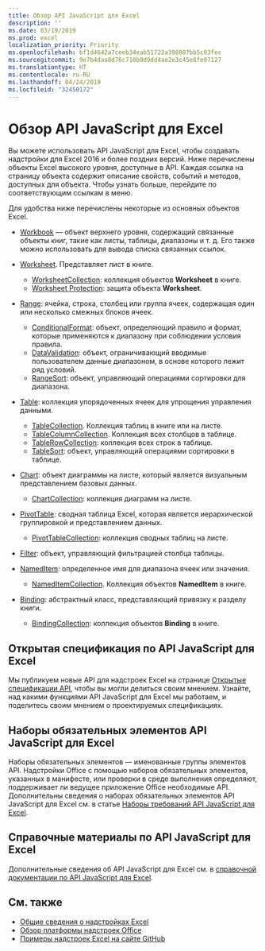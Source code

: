 ```yaml
---
title: Обзор API JavaScript для Excel
description: ''
ms.date: 03/19/2019
ms.prod: excel
localization_priority: Priority
ms.openlocfilehash: bf1d4642a7ceeb34eab51722a398887bb5c03fec
ms.sourcegitcommit: 9e7b4daa8d76c710b9d9dd4ae2e3c45e8fe07127
ms.translationtype: HT
ms.contentlocale: ru-RU
ms.lasthandoff: 04/24/2019
ms.locfileid: "32450172"
---
```

# <a name="excel-javascript-api-overview"></a>Обзор API JavaScript для Excel

Вы можете использовать API JavaScript для Excel, чтобы создавать надстройки для Excel 2016 и более поздних версий. Ниже перечислены объекты Excel высокого уровня, доступные в API. Каждая ссылка на страницу объекта содержит описание свойств, событий и методов, доступных для объекта. Чтобы узнать больше, перейдите по соответствующим ссылкам в меню.

Для удобства ниже перечислены некоторые из основных объектов Excel. 

- [Workbook](/javascript/api/excel/excel.workbook) — объект верхнего уровня, содержащий связанные объекты книг, такие как листы, таблицы, диапазоны и т. д. Его также можно использовать для вывода списка связанных ссылок.

- [Worksheet](/javascript/api/excel/excel.worksheet). Представляет лист в книге. 
    - [WorksheetCollection](/javascript/api/excel/excel.worksheetcollection): коллекция объектов **Worksheet** в книге.
    - [Worksheet Protection](/javascript/api/excel/excel.worksheetprotection): защита объекта **Worksheet**.

- [Range](/javascript/api/excel/excel.range): ячейка, строка, столбец или группа ячеек, содержащая один или несколько смежных блоков ячеек.
    - [ConditionalFormat](/javascript/api/excel/excel.conditionalformat): объект, определяющий правило и формат, которые применяются к диапазону при соблюдении условия правила.
    - [DataValidation](/javascript/api/excel/excel.datavalidation): объект, ограничивающий вводимые пользователем данные диапазоном, в основе которого лежит ряд условий.
    - [RangeSort](/javascript/api/excel/excel.rangesort): объект, управляющий операциями сортировки для диапазона.

- [Table](/javascript/api/excel/excel.table): коллекция упорядоченных ячеек для упрощения управления данными.
    - [TableCollection](/javascript/api/excel/excel.tablecollection). Коллекция таблиц в книге или на листе.
    - [TableColumnCollection](/javascript/api/excel/excel.tablecolumncollection). Коллекция всех столбцов в таблице.
    - [TableRowCollection](/javascript/api/excel/excel.tablerowcollection): коллекция всех строк в таблице.
    - [TableSort](/javascript/api/excel/excel.tablesort): объект, управляющий операциями сортировки в таблице.

- [Chart](/javascript/api/excel/excel.chart): объект диаграммы на листе, который является визуальным представлением базовых данных.
    - [ChartCollection](/javascript/api/excel/excel.chartcollection): коллекция диаграмм на листе.
    
- [PivotTable](/javascript/api/excel/excel.pivottable): сводная таблица Excel, которая является иерархической группировкой и представлением данных. 
    - [PivotTableCollection](/javascript/api/excel/excel.pivottablecollection): коллекция сводных таблиц на листе.

- [Filter](/javascript/api/excel/excel.filter): объект, управляющий фильтрацией столбца таблицы.

- [NamedItem](/javascript/api/excel/excel.nameditem): определенное имя для диапазона ячеек или значения. 
    - [NamedItemCollection](/javascript/api/excel/excel.nameditemcollection). Коллекция объектов **NamedItem** в книге.

- [Binding](/javascript/api/excel/excel.binding): абстрактный класс, представляющий привязку к разделу книги.
    - [BindingCollection](/javascript/api/excel/excel.bindingcollection): коллекция объектов **Binding** в книге.

## <a name="excel-javascript-api-open-specifications"></a>Открытая спецификация по API JavaScript для Excel

Мы публикуем новые API для надстроек Excel на странице [Открытые спецификации API](../openspec.md), чтобы вы могли делиться своим мнением. Узнайте, над какими функциями API JavaScript для Excel мы работаем, и поделитесь своим мнением о проектируемых спецификациях.

## <a name="excel-javascript-api-requirement-sets"></a>Наборы обязательных элементов API JavaScript для Excel

Наборы обязательных элементов — именованные группы элементов API. Надстройки Office с помощью наборов обязательных элементов, указанных в манифесте, или проверки в среде выполнения определяют, поддерживает ли ведущее приложение Office необходимые API. Дополнительны сведения о наборах обязательных элементов API JavaScript для Excel см. в статье [Наборы требований API JavaScript для Excel](../requirement-sets/excel-api-requirement-sets.md).

## <a name="excel-javascript-api-reference"></a>Справочные материалы по API JavaScript для Excel

Дополнительные сведения об API JavaScript для Excel см. в [справочной документации по API JavaScript для Excel](/javascript/api/excel).

## <a name="see-also"></a>См. также

- [Общие сведения о надстройках Excel](/office/dev/add-ins/excel/excel-add-ins-overview)
- [Обзор платформы надстроек Office](/office/dev/add-ins/overview/office-add-ins)
- [Примеры надстроек Excel на сайте GitHub](https://github.com/OfficeDev?utf8=%E2%9C%93&q=Excel)

